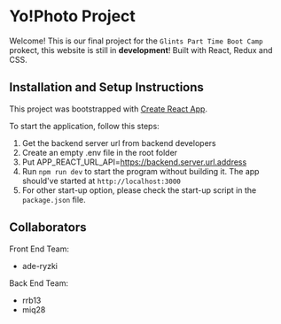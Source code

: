 # Yo!Photo Project

Welcome! This is our final project for the `Glints Part Time Boot Camp` prokect, this website is still in **development**! Built with React, Redux and CSS.

## Installation and Setup Instructions

This project was bootstrapped with [Create React App](https://github.com/facebook/create-react-app).

To start the application, follow this steps:

1. Get the backend server url from backend developers
2. Create an empty .env file in the root folder
3. Put APP_REACT_URL_API=https://backend.server.url.address
4. Run `npm run dev` to start the program without building it. The app should've started at `http://localhost:3000`
5. For other start-up option, please check the start-up script in the `package.json` file.

## Collaborators

Front End Team:
- ade-ryzki

Back End Team:
- rrb13
- miq28
